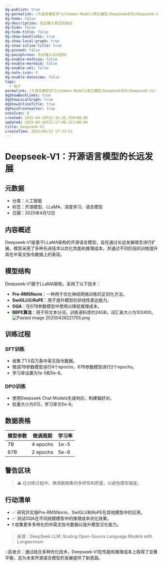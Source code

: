```yaml
---
dg-publish: true
dg-permalink: /大语言模型学习/Common-Models常见模型/DeepSeek系列/Deepseek-V1
dg-home: false
dg-description: 在此输入笔记的描述
dg-hide: false
dg-hide-title: false
dg-show-backlinks: true
dg-show-local-graph: true
dg-show-inline-title: true
dg-pinned: false
dg-passphrase: 在此输入访问密码
dg-enable-mathjax: false
dg-enable-mermaid: false
dg-enable-uml: false
dg-note-icon: 0
dg-enable-dataview: false
tags:
  - NLP
permalink: /大语言模型学习/Common-Models常见模型/DeepSeek系列/Deepseek-V1/
dgShowBacklinks: true
dgShowLocalGraph: true
dgShowInlineTitle: true
dgPassFrontmatter: true
noteIcon: 0
created: 2025-04-26T22:16:35.378+08:00
updated: 2025-04-26T22:17:08.121+08:00
title: Deepseek-V1
createTime: 2025/05/13 17:33:53
---
```




# Deepseek-V1：开源语言模型的长远发展

## 元数据
- 分类：人工智能
- 标签：开源模型、LLaMA、深度学习、语言模型
- 日期：2025年4月12日


## 内容概述
Deepseek-V1是基于LLaMA架构的开源语言模型，旨在通过长远发展理念进行扩展。模型采用了多种先进技术以优化性能和推理成本，并通过不同阶段的训练提升其在中英文指令数据上的表现。


## 模型结构
Deepseek-V1基于LLaMA架构，采用了以下技术：
- **Pre-RMSNorm**：一种用于优化神经网络训练的正则化方法。
- **SwiGLU**和**RoPE**：用于提升模型的非线性表达能力。
- **GQA**：在67B参数模型中使用以降低推理成本。
- **BBPE算法**：用于将文本分词，训练语料库约24GB，词汇表大小为102400。
![Pasted image 20250426221705.png](/img/user/%E9%99%84%E4%BB%B6/Pasted%20image%2020250426221705.png)


## 训练过程

### SFT训练
- 收集了1.5百万条中英文指令数据。
- 微调7B参数模型进行4个epochs，67B参数模型进行2个epochs。
- 学习率设置为1e-5和5e-6。


### DPO训练
- 使用Deepseek Chat Models生成响应，构建偏好对。
- 批量大小为512，学习率为5e-6。


## 数据表格
| 模型参数 | 微调周期 | 学习率 |
|----------|----------|--------|
| 7B       | 4 epochs | 1e-5   |
| 67B      | 2 epochs | 5e-6   |


## 警告区块
> ⚠ 在训练过程中，确保数据集的多样性和质量，以避免模型偏差。


## 行动清单
- ✅ 研究并实施Pre-RMSNorm、SwiGLU和RoPE在其他模型中的应用。
- ✅ 测试GQA在不同规模模型中的推理成本优化效果。
- ❗ 收集更多多样化的中英文指令数据以提升模型泛化能力。

> 来源：DeepSeek LLM: Scaling Open-Source Language Models with Longtermism

💡启发点：通过结合多种优化技术，Deepseek-V1在性能和推理成本上取得了显著平衡，这为未来开源语言模型的发展提供了新思路。
